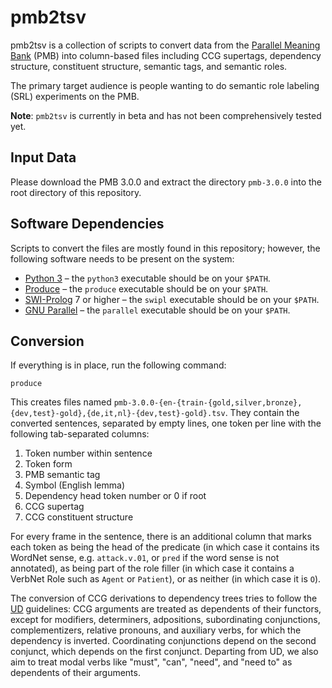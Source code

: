 pmb2tsv
=======

pmb2tsv is a collection of scripts to convert data from the [Parallel Meaning
Bank](https://pmb.let.rug.nl) (PMB) into column-based files including CCG
supertags, dependency structure, constituent structure, semantic tags, and
semantic roles.

The primary target audience is people wanting to do semantic role labeling
(SRL) experiments on the PMB.

**Note**: `pmb2tsv` is currently in beta and has not been comprehensively
tested yet.

Input Data
----------

Please download the PMB 3.0.0 and extract the directory `pmb-3.0.0` into the
root directory of this repository.

Software Dependencies
---------------------

Scripts to convert the files are mostly found in this repository; however, the
following software needs to be present on the system:

* [Python 3](https://www.python.org) – the `python3` executable should be on
  your `$PATH`.
* [Produce](https://github.com/texttheater/produce) – the `produce` executable
  should be on your `$PATH`.
* [SWI-Prolog](https://www.swi-prolog.org) 7 or higher – the `swipl` executable
  should be on your `$PATH`.
* [GNU Parallel](https://www.gnu.org/software/parallel/) – the `parallel`
  executable should be on your `$PATH`.

Conversion
----------

If everything is in place, run the following command:

    produce

This creates files named
`pmb-3.0.0-{en-{train-{gold,silver,bronze},{dev,test}-gold},{de,it,nl}-{dev,test}-gold}.tsv`.
They contain the converted sentences, separated by empty lines, one token per
line with the following tab-separated columns:

1. Token number within sentence
2. Token form
3. PMB semantic tag
4. Symbol (English lemma)
5. Dependency head token number or 0 if root
6. CCG supertag
7. CCG constituent structure

For every frame in the sentence, there is an additional column that marks each
token as being the head of the predicate (in which case it contains its WordNet
sense, e.g. `attack.v.01`, or `pred` if the word sense is not annotated), as
being part of the role filler (in which case it contains a VerbNet Role such as
`Agent` or `Patient`), or as neither (in which case it is `O`).

The conversion of CCG derivations to dependency trees tries to follow the
[UD](https://universaldependencies.org) guidelines: CCG arguments are treated
as dependents of their functors, except for modifiers, determiners,
adpositions, subordinating conjunctions, complementizers, relative pronouns,
and auxiliary verbs, for which the dependency is inverted. Coordinating
conjunctions depend on the second conjunct, which depends on the first
conjunct. Departing from UD, we also aim to treat modal verbs like "must",
"can", "need", and "need to" as dependents of their arguments.
